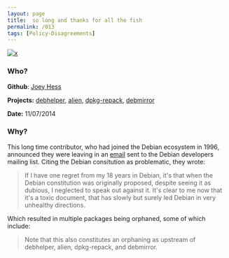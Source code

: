 ```yaml
---
layout: page
title:  so long and thanks for all the fish
permalink: /013
tags: [Policy-Disagreements]
---
```


[![x](https://img.shields.io/badge/-Policy%20Disagreements-purple)](/codebook.html#policy-disagreements)

### Who?

**Github**: [Joey Hess](https://github.com/joeyh)

**Projects:** [debhelper](https://packages.debian.org/source/sid/debhelper), [alien](https://packages.debian.org/sid/alien), [dpkg-repack](https://packages.debian.org/sid/dpkg-repack), [debmirror](https://packages.debian.org/sid/debmirror)

**Date:** 11/07/2014

### Why?

This long time contributor, who had joined the Debian ecosystem in 1996, announced they were leaving in an [email](https://lists.debian.org/debian-devel/2014/11/msg00174.html) sent to the Debian developers mailing list. Citing the Debian consitution as problematic, they wrote:

> If I have one regret from my 18 years in Debian, it's that when the
> Debian constitution was originally proposed, despite seeing it as
> dubious, I neglected to speak out against it. It's clear to me
> now that it's a toxic document, that has slowly but surely led Debian
> in very unhealthy directions.

Which resulted in multiple packages being orphaned, some of which include:

> Note that this also constitutes an orphaning as upstream of debhelper, alien, dpkg-repack, and debmirror.

